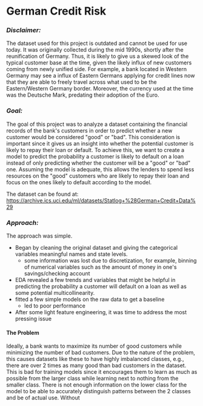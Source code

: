 # German Credit Risk

### _Disclaimer:_
The dataset used for this project is outdated and cannot be used for use today. It was originally collected during the mid 1990s, shortly after the reunification of Germany. Thus, it is likely to give us a skewed look of the typical customer base at the time, given the likely influx of new customers coming from newly unified side. For example, a bank located in Western Germany may see a influx of Eastern Germans applying for credit lines now that they are able to freely travel across what used to be the Eastern/Western Germany border. Moreover, the currency used at the time was the Deutsche Mark, predating their adoption of the Euro.

### _Goal:_
The goal of this project was to analyze a dataset containing the financial records of the bank's customers in order to predict whether a new customer would be considered "good" or "bad". This consideration is important since it gives us an insight into whether the potential customer is likely to repay their loan or default. To achieve this, we want to create a model to predict the probability a customer is likely to default on a loan instead of only predicting whether the customer will be a "good" or "bad" one. Assuming the model is adequate, this allows the lenders to spend less resources on the "good" customers who are likely to repay their loan and focus on the ones likely to default according to the model.


The dataset can be found at: https://archive.ics.uci.edu/ml/datasets/Statlog+%28German+Credit+Data%29


### _Approach:_
The approach was simple.
- Began by cleaning the original dataset and giving the categorical variables meaningful names and state levels.
  - some information was lost due to discretization, for example, binning of numerical variables such as the amount of money in one's savings/checking account
- EDA revealed a few trends and variables that might be helpful in predicting the probability a customer will default on a loan as well as some potential multicollinearity.
- fitted a few simple models on the raw data to get a baseline
  - led to poor performance
- After some light feature engineering, it was time to address the most pressing issue

#### The Problem
Ideally, a bank wants to maximize its number of good customers while minimizing the number of bad customers. Due to the nature of the problem, this causes datasets like these to have highly imbalanced classes, e.g., there are over 2 times as many good than bad customers in the dataset. This is bad for training models since it encourages them to learn as much as possible from the larger class while learning next to nothing from the smaller class. There is not enough information on the lower class for the model to be able to accurately distinguish patterns between the 2 classes and be of actual use. Without
